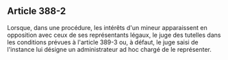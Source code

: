 Article 388-2
----
Lorsque, dans une procédure, les intérêts d'un mineur apparaissent en opposition
avec ceux de ses représentants légaux, le juge des tutelles dans les conditions
prévues à l'article 389-3 ou, à défaut, le juge saisi de l'instance lui désigne
un administrateur ad hoc chargé de le représenter.

